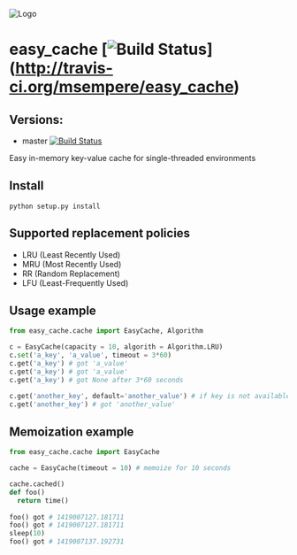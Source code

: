 ![Logo](http://i.imgur.com/HDXDpCo.png)

# easy_cache [![Build Status](https://travis-ci.org/msempere/easy_cache.svg?branch=master)] (http://travis-ci.org/msempere/easy_cache)

## Versions:
* master [![Build Status](https://travis-ci.org/msempere/easy_cache.svg?branch=master)](https://travis-ci.org/msempere/easy_cache.svg?branch=master) 


Easy in-memory key-value cache for single-threaded environments

## Install
```
python setup.py install
```

## Supported replacement policies
- LRU (Least Recently Used)
- MRU (Most Recently Used)
- RR (Random Replacement)
- LFU (Least-Frequently Used)

## Usage example

```python
from easy_cache.cache import EasyCache, Algorithm

c = EasyCache(capacity = 10, algorith = Algorithm.LRU)
c.set('a_key', 'a_value', timeout = 3*60)
c.get('a_key') # got 'a_value'
c.get('a_key') # got 'a_value'
c.get('a_key') # got None after 3*60 seconds

c.get('another_key', default='another_value') # if key is not available sets default value
c.get('another_key') # got 'another_value'
```

## Memoization example

```python
from easy_cache.cache import EasyCache

cache = EasyCache(timeout = 10) # memoize for 10 seconds

cache.cached()
def foo()
  return time()
  
foo() got # 1419007127.181711
foo() got # 1419007127.181711
sleep(10)
foo() got # 1419007137.192731
```


